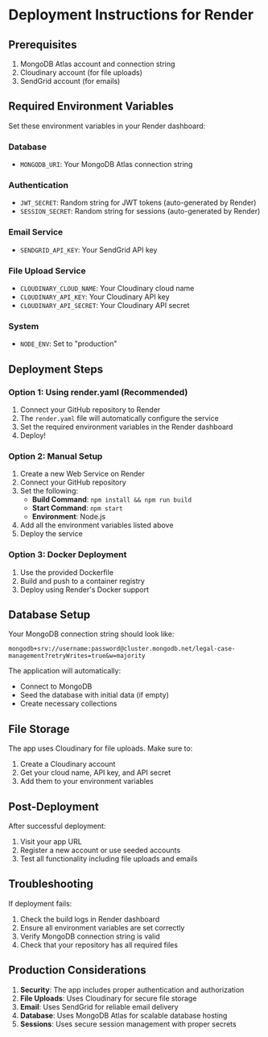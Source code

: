 # Deployment Instructions for Render

## Prerequisites
1. MongoDB Atlas account and connection string
2. Cloudinary account (for file uploads)
3. SendGrid account (for emails)

## Required Environment Variables

Set these environment variables in your Render dashboard:

### Database
- `MONGODB_URI`: Your MongoDB Atlas connection string

### Authentication
- `JWT_SECRET`: Random string for JWT tokens (auto-generated by Render)
- `SESSION_SECRET`: Random string for sessions (auto-generated by Render)

### Email Service
- `SENDGRID_API_KEY`: Your SendGrid API key

### File Upload Service
- `CLOUDINARY_CLOUD_NAME`: Your Cloudinary cloud name
- `CLOUDINARY_API_KEY`: Your Cloudinary API key
- `CLOUDINARY_API_SECRET`: Your Cloudinary API secret

### System
- `NODE_ENV`: Set to "production"

## Deployment Steps

### Option 1: Using render.yaml (Recommended)
1. Connect your GitHub repository to Render
2. The `render.yaml` file will automatically configure the service
3. Set the required environment variables in the Render dashboard
4. Deploy!

### Option 2: Manual Setup
1. Create a new Web Service on Render
2. Connect your GitHub repository
3. Set the following:
   - **Build Command**: `npm install && npm run build`
   - **Start Command**: `npm start`
   - **Environment**: Node.js
4. Add all the environment variables listed above
5. Deploy the service

### Option 3: Docker Deployment
1. Use the provided Dockerfile
2. Build and push to a container registry
3. Deploy using Render's Docker support

## Database Setup

Your MongoDB connection string should look like:
```
mongodb+srv://username:password@cluster.mongodb.net/legal-case-management?retryWrites=true&w=majority
```

The application will automatically:
- Connect to MongoDB
- Seed the database with initial data (if empty)
- Create necessary collections

## File Storage

The app uses Cloudinary for file uploads. Make sure to:
1. Create a Cloudinary account
2. Get your cloud name, API key, and API secret
3. Add them to your environment variables

## Post-Deployment

After successful deployment:
1. Visit your app URL
2. Register a new account or use seeded accounts
3. Test all functionality including file uploads and emails

## Troubleshooting

If deployment fails:
1. Check the build logs in Render dashboard
2. Ensure all environment variables are set correctly
3. Verify MongoDB connection string is valid
4. Check that your repository has all required files

## Production Considerations

1. **Security**: The app includes proper authentication and authorization
2. **File Uploads**: Uses Cloudinary for secure file storage
3. **Email**: Uses SendGrid for reliable email delivery
4. **Database**: Uses MongoDB Atlas for scalable database hosting
5. **Sessions**: Uses secure session management with proper secrets